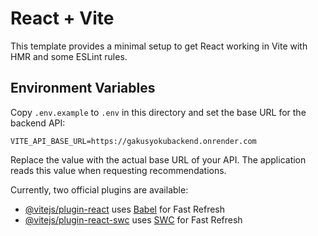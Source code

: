 # React + Vite

This template provides a minimal setup to get React working in Vite with HMR and some ESLint rules.

## Environment Variables

Copy `.env.example` to `.env` in this directory and set the base URL for the backend API:

```
VITE_API_BASE_URL=https://gakusyokubackend.onrender.com
```

Replace the value with the actual base URL of your API. The application reads this value when requesting recommendations.

Currently, two official plugins are available:

- [@vitejs/plugin-react](https://github.com/vitejs/vite-plugin-react/blob/main/packages/plugin-react/README.md) uses [Babel](https://babeljs.io/) for Fast Refresh
- [@vitejs/plugin-react-swc](https://github.com/vitejs/vite-plugin-react-swc) uses [SWC](https://swc.rs/) for Fast Refresh
